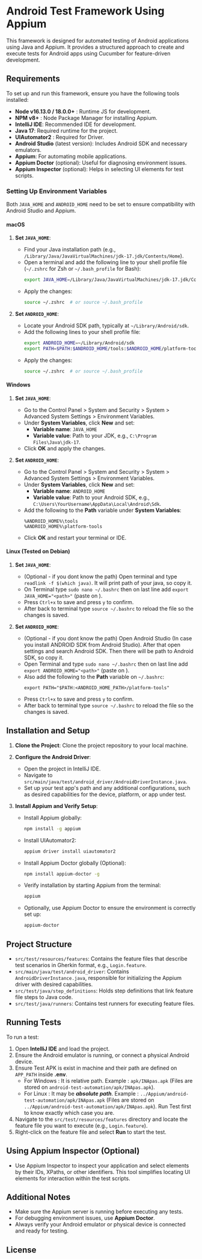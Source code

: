 # Android Test Framework Using Appium

This framework is designed for automated testing of Android applications using Java and Appium. It provides a structured
approach to create and execute tests for Android apps using Cucumber for feature-driven development.

## Requirements

To set up and run this framework, ensure you have the following tools installed:

- **Node v16.13.0 / 18.0.0+** : Runtime JS for development.
- **NPM v8+** : Node Package Manager for installing Appium.
- **IntelliJ IDE**: Recommended IDE for development.
- **Java 17**: Required runtime for the project.
- **UIAutomator2** : Required for Driver. 
- **Android Studio** (latest version): Includes Android SDK and necessary emulators.
- **Appium**: For automating mobile applications.
- **Appium Doctor** (optional): Useful for diagnosing environment issues.
- **Appium Inspector** (optional): Helps in selecting UI elements for test scripts.

### Setting Up Environment Variables

Both `JAVA_HOME` and `ANDROID_HOME` need to be set to ensure compatibility with Android Studio and Appium.

#### macOS

1. **Set `JAVA_HOME`**:
    - Find your Java installation path (e.g., `/Library/Java/JavaVirtualMachines/jdk-17.jdk/Contents/Home`).
    - Open a terminal and add the following line to your shell profile file (`~/.zshrc` for Zsh or `~/.bash_profile` for
      Bash):
      ```bash
      export JAVA_HOME=/Library/Java/JavaVirtualMachines/jdk-17.jdk/Contents/Home
      ```
    - Apply the changes:
      ```bash
      source ~/.zshrc  # or source ~/.bash_profile
      ```

2. **Set `ANDROID_HOME`**:
    - Locate your Android SDK path, typically at `~/Library/Android/sdk`.
    - Add the following lines to your shell profile file:
      ```bash
      export ANDROID_HOME=~/Library/Android/sdk
      export PATH=$PATH:$ANDROID_HOME/tools:$ANDROID_HOME/platform-tools
      ```
    - Apply the changes:
      ```bash
      source ~/.zshrc  # or source ~/.bash_profile
      ```

#### Windows

1. **Set `JAVA_HOME`**:
    - Go to the Control Panel > System and Security > System > Advanced System Settings > Environment Variables.
    - Under **System Variables**, click **New** and set:
        - **Variable name**: `JAVA_HOME`
        - **Variable value**: Path to your JDK, e.g., `C:\Program Files\Java\jdk-17`.
    - Click **OK** and apply the changes.

2. **Set `ANDROID_HOME`**:
    - Go to the Control Panel > System and Security > System > Advanced System Settings > Environment Variables.
    - Under **System Variables**, click **New** and set:
        - **Variable name**: `ANDROID_HOME`
        - **Variable value**: Path to your Android SDK, e.g., `C:\Users\YourUsername\AppData\Local\Android\Sdk`.
    - Add the following to the **Path** variable under **System Variables**:
      ```plaintext
      %ANDROID_HOME%\tools
      %ANDROID_HOME%\platform-tools
      ```
    - Click **OK** and restart your terminal or IDE.

#### Linux (Tested on Debian)

1. **Set `JAVA_HOME`**:
   - (Optional - if you dont know the path) Open terminal and type `readlink -f $(which java)`. It will print path of your java, so copy it.
   - On Terminal type `sudo nano ~/.bashrc` then on last line add `export JAVA_HOME="<path>"` (paste on <path>). 
   - Press `Ctrl+x` to save and press `y` to confirm.
   - After back to terminal type `source ~/.bashrc` to reload the file so the changes is saved. 

2. **Set `ANDROID_HOME`**:
   - (Optional - if you dont know the path) Open Android Studio (In case you install ANDROID SDK from Android Studio). After that open settings and search Android SDK. Then there will be path to Android SDK, so copy it.
   - Open Terminal and type `sudo nano ~/.bashrc` then on last line add  `export ANDROID_HOME="<path>"` (paste on <path>).
   - Also add the following to the **Path** variable on `~/.bashrc`:
      ```plaintext
      export PATH="$PATH:<ANDROID_HOME_PATH>/platform-tools"
      ```
   - Press `Ctrl+x` to save and press `y` to confirm.
   - After back to terminal type `source ~/.bashrc` to reload the file so the changes is saved.

## Installation and Setup

1. **Clone the Project**:
   Clone the project repository to your local machine.

2. **Configure the Android Driver**:
    - Open the project in IntelliJ IDE.
    - Navigate to `src/main/java/test/android_driver/AndroidDriverInstance.java`.
    - Set up your test app's path and any additional configurations, such as desired capabilities for the device,
      platform, or app under test.

3. **Install Appium and Verify Setup**:
    - Install Appium globally:
      ```bash
      npm install -g appium
      ```
    - Install UIAutomator2:
      ```bash
      appium driver install uiautomator2
      ```
    - Install Appium Doctor globally (Optional):
      ```bash
      npm install appium-doctor -g
      ```
    - Verify installation by starting Appium from the terminal:
      ```bash
      appium
      ```
    - Optionally, use Appium Doctor to ensure the environment is correctly set up:
      ```bash
      appium-doctor
      ```

## Project Structure

- `src/test/resources/features`: Contains the feature files that describe test scenarios in Gherkin format, e.g.,
  `Login.feature`.
- `src/main/java/test/android_driver`: Contains `AndroidDriverInstance.java`, responsible for initializing the Appium
  driver with desired capabilities.
- `src/test/java/step_definitions`: Holds step definitions that link feature file steps to Java code.
- `src/test/java/runners`: Contains test runners for executing feature files.

## Running Tests

To run a test:

1. Open **IntelliJ IDE** and load the project.
2. Ensure the Android emulator is running, or connect a physical Android device.
3. Ensure Test APK is exist in machine and their path are defined on `APP_PATH` inside **.env**.
   - For Windows : It is relative path. Example : `apk/INApas.apk` (Files are stored on `android-test-automation/apk/INApas.apk`).
   - For Linux : It may be ***absolute path***. Example : `../Appium/android-test-automation/apk/INApas.apk` (Files are stored on `../Appium/android-test-automation/apk/INApas.apk`).
   Run Test first to know exactly which case you are.   
4. Navigate to the `src/test/resources/features` directory and locate the feature file you want to execute (e.g.,
   `Login.feature`).
5. Right-click on the feature file and select **Run** to start the test.

## Using Appium Inspector (Optional)

- Use Appium Inspector to inspect your application and select elements by their IDs, XPaths, or other identifiers. This
  tool simplifies locating UI elements for interaction within the test scripts.

## Additional Notes

- Make sure the Appium server is running before executing any tests.
- For debugging environment issues, use **Appium Doctor**.
- Always verify your Android emulator or physical device is connected and ready for testing.

## License
